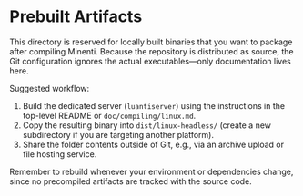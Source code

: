 # Prebuilt Artifacts

This directory is reserved for locally built binaries that you want to package
after compiling Minenti. Because the repository is distributed as source, the
Git configuration ignores the actual executables—only documentation lives
here.

Suggested workflow:

1. Build the dedicated server (`luantiserver`) using the instructions in the
   top-level README or `doc/compiling/linux.md`.
2. Copy the resulting binary into `dist/linux-headless/` (create a new
   subdirectory if you are targeting another platform).
3. Share the folder contents outside of Git, e.g., via an archive upload or
   file hosting service.

Remember to rebuild whenever your environment or dependencies change, since no
precompiled artifacts are tracked with the source code.

